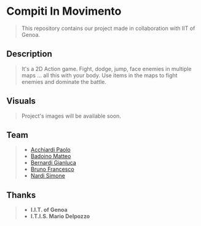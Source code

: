 # Compiti In Movimento

> This repository contains our project made in collaboration with IIT of Genoa.

## Description

> It's a 2D Action game. Fight, dodge, jump, face enemies in multiple maps ... all this with your body. Use items in the maps to fight enemies and dominate the battle.

## Visuals

> Project's images will be available soon.

## Team

> * [Acchiardi Paolo](https://github.com/paoloacchiardi "paoloacchiardi")
> * [Badoino Matteo](https://github.com/BadoinoMatteo "BadoinoMatteo")
> * [Bernardi Gianluca](https://github.com/GianluBerna "GianluBerna")
> * [Bruno Francesco](https://github.com/FraBrunoSchool "FraBrunoSchool")
> * [Nardi Simone](https://github.com/SimoNardi "SimoNardi")

## Thanks
> * **I.I.T. of Genoa**
> * **I.T.I.S. Mario Delpozzo**
